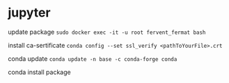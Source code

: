 # jupyter

update package 
```sudo docker exec -it -u root fervent_fermat bash```

install ca-sertificate
```conda config --set ssl_verify <pathToYourFile>.crt```

conda update
```conda update -n base -c conda-forge conda```

conda install package
``````
